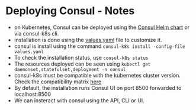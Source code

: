 # Deploying Consul - Notes

- on Kubernetes, Consul can be deployed using the [Consul Helm chart](https://www.consul.io/docs/k8s/helm) or via consul-k8s cli.
- installation is done using the [values.yaml](values.yaml) file to customize it.
- consul is install using the command `consul-k8s install -config-file values.yaml`
- To check the installation status, use `consul-k8s status`
- The resources deployed can be seen using `kubectl get daemonset,statefulset,deployment -n consul`
- consul-k8s must be compatible with the kubernetes cluster version. Check the compatibility matrix [here](https://developer.hashicorp.com/consul/docs/upgrade/k8s/compatibility)
- By default, the installation runs Consul UI on port 8500 forwarded to localhost:8500
- We can insteract with consul using the API, CLI or UI.
